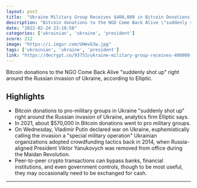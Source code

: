 ```yaml
---
layout: post
title:  "Ukraine Military Group Receives $400,000 in Bitcoin Donations in One Day: Report - Decrypt"
description: "Bitcoin donations to the NGO Come Back Alive \"suddenly shot up\" right around the Russian invasion of Ukraine, according to Elliptic."
date: "2022-02-24 23:18:58"
categories: ['ukrainian', 'ukraine', 'president']
score: 212
image: "https://i.imgur.com/UHmvG3w.jpg"
tags: ['ukrainian', 'ukraine', 'president']
link: "https://decrypt.co/93753/ukraine-military-group-receives-400000-bitcoin-donations-one-day-report"
---
```


Bitcoin donations to the NGO Come Back Alive \"suddenly shot up\" right around the Russian invasion of Ukraine, according to Elliptic.

## Highlights

- Bitcoin donations to pro-military groups in Ukraine "suddenly shot up" right around the Russian invasion of Ukraine, analytics firm Elliptic says.
- In 2021, about $570,000 in Bitcoin donations went to pro military groups.
- On Wednesday, Vladimir Putin declared war on Ukraine, euphemistically calling the invasion a "special military operation" Ukrainian organizations adopted crowdfunding tactics back in 2014, when Russia-aligned President Viktor Yanukovych was removed from office during the Maidan Revolution.
- Peer-to-peer crypto transactions can bypass banks, financial institutions, and even government controls, though to be most useful, they may occasionally need to be exchanged for cash.

---

